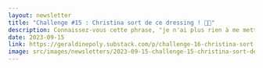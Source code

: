 ```yaml
---
layout: newsletter
title: "Challenge #15 : Christina sort de ce dressing ! 👗👠"
description: Connaissez-vous cette phrase, "je n'ai plus rien à me mettre"?! 🤪
date: 2023-09-15
link: https://geraldinepoly.substack.com/p/challenge-16-christina-sort-de-ce
image: src/images/newsletters/2023-09-15-challenge-15-christina-sort-de-ce-dressing-.jpg
---
```

